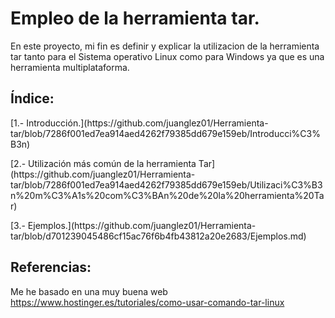 #  Empleo de la herramienta tar.
En este proyecto, mi fin es definir y explicar la utilizacion de la herramienta tar tanto para el Sistema operativo Linux como para Windows ya que es una herramienta multiplataforma.

## Índice:
<p>[1.- Introducción.](https://github.com/juanglez01/Herramienta-tar/blob/7286f001ed7ea914aed4262f79385dd679e159eb/Introducci%C3%B3n)</p>
<p>[2.- Utilización más común de la herramienta Tar](https://github.com/juanglez01/Herramienta-tar/blob/7286f001ed7ea914aed4262f79385dd679e159eb/Utilizaci%C3%B3n%20m%C3%A1s%20com%C3%BAn%20de%20la%20herramienta%20Tar)</p>
<p>[3.- Ejemplos.](https://github.com/juanglez01/Herramienta-tar/blob/d701239045486cf15ac76f6b4fb43812a20e2683/Ejemplos.md)</p>

## Referencias:
Me he basado en una muy buena web  https://www.hostinger.es/tutoriales/como-usar-comando-tar-linux

